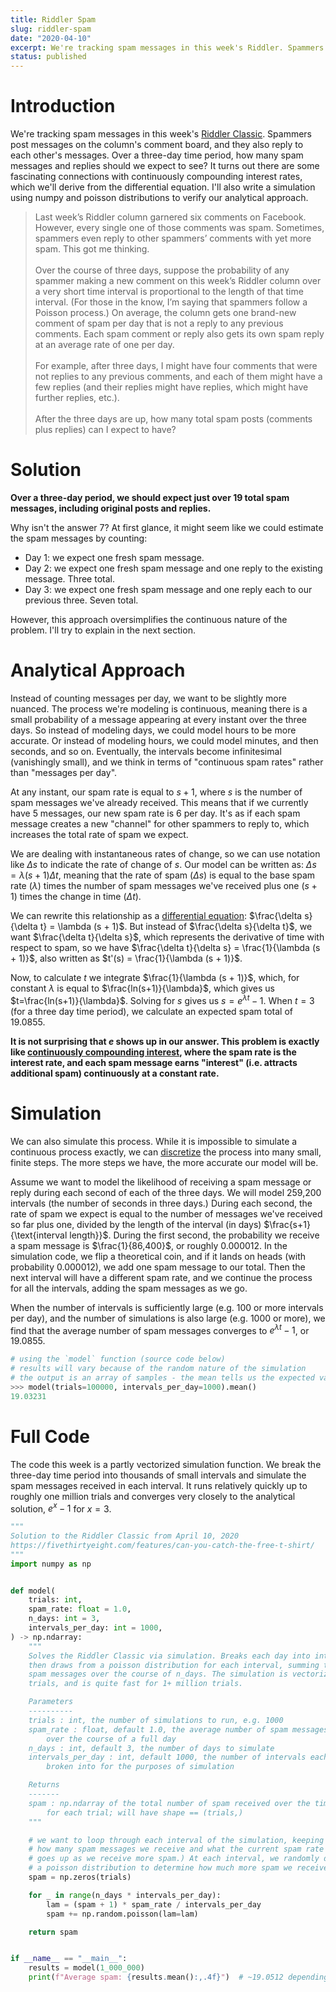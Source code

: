 ```yaml
---
title: Riddler Spam
slug: riddler-spam
date: "2020-04-10"
excerpt: We're tracking spam messages in this week's Riddler. Spammers post messages on the column's comment board, and they also reply to each other's messages. Over a three-day time period, how many spam messages and replies should we expect to see? It turns out there are some fascinating connections with continuously compounding interest rates, which we'll derive from the differential equation. I'll also write a simulation using numpy and poisson distributions to verify our analytical approach.
status: published
---
```


# Introduction

We're tracking spam messages in this week's <a href="https://fivethirtyeight.com/features/can-you-catch-the-free-t-shirt/">Riddler Classic</a>. Spammers post messages on the column's comment board, and they also reply to each other's messages. Over a three-day time period, how many spam messages and replies should we expect to see? It turns out there are some fascinating connections with continuously compounding interest rates, which we'll derive from the differential equation. I'll also write a simulation using numpy and poisson distributions to verify our analytical approach.

<blockquote>
Last week’s Riddler column garnered six comments on Facebook. However, every single one of those comments was spam. Sometimes, spammers even reply to other spammers’ comments with yet more spam. This got me thinking.
<br><br>
Over the course of three days, suppose the probability of any spammer making a new comment on this week’s Riddler column over a very short time interval is proportional to the length of that time interval. (For those in the know, I’m saying that spammers follow a Poisson process.) On average, the column gets one brand-new comment of spam per day that is not a reply to any previous comments. Each spam comment or reply also gets its own spam reply at an average rate of one per day.
<br><br>
For example, after three days, I might have four comments that were not replies to any previous comments, and each of them might have a few replies (and their replies might have replies, which might have further replies, etc.).
<br><br>
After the three days are up, how many total spam posts (comments plus replies) can I expect to have?
</blockquote>

# Solution

**Over a three-day period, we should expect just over 19 total spam messages, including original posts and replies.**

Why isn't the answer 7? At first glance, it might seem like we could estimate the spam messages by counting:

- Day 1: we expect one fresh spam message.
- Day 2: we expect one fresh spam message and one reply to the existing message. Three total.
- Day 3: we expect one fresh spam message and one reply each to our previous three. Seven total.

However, this approach oversimplifies the continuous nature of the problem. I'll try to explain in the next section.

# Analytical Approach

Instead of counting messages per day, we want to be slightly more nuanced. The process we're modeling is continuous, meaning there is a small probability of a message appearing at every instant over the three days. So instead of modeling days, we could model hours to be more accurate. Or instead of modeling hours, we could model minutes, and then seconds, and so on. Eventually, the intervals become infinitesimal (vanishingly small), and we think in terms of "continuous spam rates" rather than "messages per day".

At any instant, our spam rate is equal to $s+1$, where $s$ is the number of spam messages we've already received. This means that if we currently have 5 messages, our new spam rate is 6 per day. It's as if each spam message creates a new "channel" for other spammers to reply to, which increases the total rate of spam we expect.

We are dealing with instantaneous rates of change, so we can use notation like $\Delta s$ to indicate the rate of change of $s$. Our model can be written as: $\Delta s = \lambda(s+1)\Delta t$, meaning that the rate of spam ($\Delta s$) is equal to the base spam rate ($\lambda$) times the number of spam messages we've received plus one ($s + 1$) times the change in time ($\Delta t$).

We can rewrite this relationship as a <a href="https://en.wikipedia.org/wiki/Differential_equation">differential equation</a>: $\frac{\delta s}{\delta t} = \lambda (s + 1)$. But instead of $\frac{\delta s}{\delta t}$, we want $\frac{\delta t}{\delta s}$, which represents the derivative of time with respect to spam, so we have $\frac{\delta t}{\delta s} = \frac{1}{\lambda (s + 1)}$, also written as $t'(s) = \frac{1}{\lambda (s + 1)}$.

Now, to calculate $t$ we integrate $\frac{1}{\lambda (s + 1)}$, which, for constant $\lambda$ is equal to $\frac{ln(s+1)}{\lambda}$, which gives us $t=\frac{ln(s+1)}{\lambda}$. Solving for $s$ gives us $s=e^{\lambda t} - 1$. When $t=3$ (for a three day time period), we calculate an expected spam total of 19.0855.

**It is not surprising that $e$ shows up in our answer. This problem is exactly like <a href="https://en.wikipedia.org/wiki/Compound_interest#Continuous_compounding">continuously compounding interest</a>, where the spam rate is the interest rate, and each spam message earns "interest" (i.e. attracts additional spam) continuously at a constant rate.**

# Simulation

We can also simulate this process. While it is impossible to simulate a continuous process exactly, we can <a href="https://en.wikipedia.org/wiki/Discretization">discretize</a> the process into many small, finite steps. The more steps we have, the more accurate our model will be.

Assume we want to model the likelihood of receiving a spam message or reply during each second of each of the three days. We will model 259,200 intervals (the number of seconds in three days.) During each second, the rate of spam we expect is equal to the number of messages we've received so far plus one, divided by the length of the interval (in days) $\frac{s+1}{\text{interval length}}$. During the first second, the probability we receive a spam message is $\frac{1}{86,400}$, or roughly 0.000012. In the simulation code, we flip a theoretical coin, and if it lands on heads (with probability 0.000012), we add one spam message to our total. Then the next interval will have a different spam rate, and we continue the process for all the intervals, adding the spam messages as we go.

When the number of intervals is sufficiently large (e.g. 100 or more intervals per day), and the number of simulations is also large (e.g. 1000 or more), we find that the average number of spam messages converges to $e^{\lambda t} - 1$, or 19.0855.

```python
# using the `model` function (source code below)
# results will vary because of the random nature of the simulation
# the output is an array of samples - the mean tells us the expected value
>>> model(trials=100000, intervals_per_day=1000).mean()
19.03231
```

# Full Code

The code this week is a partly vectorized simulation function. We break the three-day time period into thousands of small intervals and simulate the spam messages received in each interval. It runs relatively quickly up to roughly one million trials and converges very closely to the analytical solution, $e^x-1$ for $x=3$.

```python
"""
Solution to the Riddler Classic from April 10, 2020
https://fivethirtyeight.com/features/can-you-catch-the-free-t-shirt/
"""
import numpy as np


def model(
    trials: int,
    spam_rate: float = 1.0,
    n_days: int = 3,
    intervals_per_day: int = 1000,
) -> np.ndarray:
    """
    Solves the Riddler Classic via simulation. Breaks each day into intervals,
    then draws from a poisson distribution for each interval, summing the total
    spam messages over the course of n_days. The simulation is vectorized across
    trials, and is quite fast for 1+ million trials.

    Parameters
    ----------
    trials : int, the number of simulations to run, e.g. 1000
    spam_rate : float, default 1.0, the average number of spam messages received
        over the course of a full day
    n_days : int, default 3, the number of days to simulate
    intervals_per_day : int, default 1000, the number of intervals each day is
        broken into for the purposes of simulation

    Returns
    -------
    spam : np.ndarray of the total number of spam received over the time period
        for each trial; will have shape == (trials,)
    """

    # we want to loop through each interval of the simulation, keeping track of
    # how many spam messages we receive and what the current spam rate is (which
    # goes up as we receive more spam.) At each interval, we randomly draw from
    # a poisson distribution to determine how much more spam we receive.
    spam = np.zeros(trials)

    for _ in range(n_days * intervals_per_day):
        lam = (spam + 1) * spam_rate / intervals_per_day
        spam += np.random.poisson(lam=lam)

    return spam


if __name__ == "__main__":
    results = model(1_000_000)
    print(f"Average spam: {results.mean():,.4f}")  # ~19.0512 depending on seed
```
